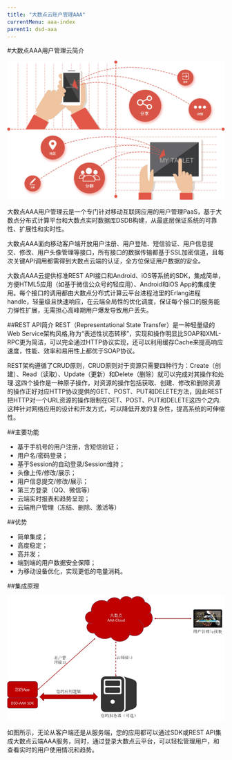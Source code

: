 ```yaml
---
title: "大数点云账户管理AAA"
currentMenu: aaa-index
parent1: dsd-aaa
---
```


#大数点AAA用户管理云简介

![AAA](img/AAA.jpg)

大数点AAA用户管理云是一个专门针对移动互联网应用的用户管理PaaS，基于大数点分布式计算平台和大数点实时数据库DSDB构建，从最底层保证系统的可靠性、扩展性和实时性。

大数点AAA面向移动客户端开放用户注册、用户登陆、短信验证、用户信息提交、修改、用户头像管理等接口，所有接口的数据传输都基于SSL加密信道，且每次关键API调用都需得到大数点云端的认证，全方位保证用户数据的安全。

大数点AAA云提供标准REST API接口和Android、iOS等系统的SDK，集成简单，方便HTML5应用（如基于微信公众号的轻应用）、Android和iOS App的集成使用。每个接口的调用都由大数点分布式计算云平台进程池里的Erlang进程handle，轻量级且快速响应，在云端全局性的优化调度，保证每个接口的服务能力弹性扩展，无需担心高峰期用户爆发导致用户丢失。

##REST API简介
REST（Representational State Transfer）是一种轻量级的Web Service架构风格,称为“表述性状态转移”，实现和操作明显比SOAP和XML-RPC更为简洁，可以完全通过HTTP协议实现，还可以利用缓存Cache来提高响应速度，性能、效率和易用性上都优于SOAP协议。

REST架构遵循了CRUD原则，CRUD原则对于资源只需要四种行为：Create（创建）、Read（读取）、Update（更新）和Delete（删除）就可以完成对其操作和处理.这四个操作是一种原子操作，对资源的操作包括获取、创建、修改和删除资源的操作正好对应HTTP协议提供的GET、POST、PUT和DELETE方法，因此REST把HTTP对一个URL资源的操作限制在GET、POST、PUT和DELETE这四个之内.这种针对网络应用的设计和开发方式，可以降低开发的复杂性，提高系统的可伸缩性。

##主要功能

 - 基于手机号的用户注册，含短信验证；
 - 用户名/密码登录；
 - 基于Session的自动登录/Session维持；
 - 头像上传/修改/展示；
 - 用户信息提交/修改/展示；
 - 第三方登录（QQ、微信等）
 - 云端实时报表和趋势呈现；
 - 云端用户管理（冻结、删除、激活等） 

##优势

 - 简单集成；
 - 高度稳定；
 - 高并发；
 - 端到端的用户数据安全保障；
 - 为移动设备优化，实现更低的电量消耗。

##集成原理

![AAA Integration](img/aaa_integration.jpg)

如图所示，无论从客户端还是从服务端，您的应用都可以通过SDK或REST API集成大数点云端AAA服务，同时，通过登录大数点云平台，可以轻松管理用户，和查看实时的用户使用情况和趋势。
